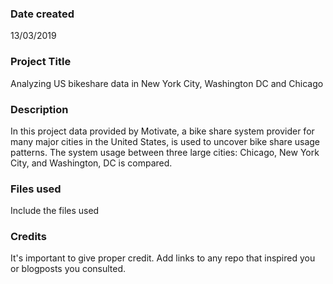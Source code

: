 ### Date created
13/03/2019

### Project Title
Analyzing US bikeshare data in New York City, Washington DC and Chicago

### Description
In this project data provided by Motivate, a bike share system provider for many major cities in the United States, is used to uncover bike share usage patterns. The system usage between three large cities: Chicago, New York City, and Washington, DC is compared.

### Files used
Include the files used

### Credits
It's important to give proper credit. Add links to any repo that inspired you or blogposts you consulted.
